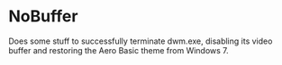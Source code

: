 # NoBuffer
Does some stuff to successfully terminate dwm.exe, disabling its video buffer and restoring the Aero Basic theme from Windows 7.
